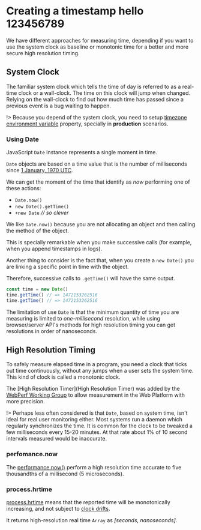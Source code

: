 # Creating a timestamp hello 123456789

We have different approaches for measuring time, depending if you want to use the system clock as baseline or monotonic time for a better and more secure high resolution timing.

## System Clock

The familiar system clock which tells the time of day is referred to as a real-time clock or a wall-clock. The time on this clock will jump when changed. Relying on the wall-clock to find out how much time has passed since a previous event is a bug waiting to happen.

!> Because you depend of the system clock, you need to setup [timezone environment variable](https://www.cyberciti.biz/faq/linux-unix-set-tz-environment-variable/) property, specially in **production** scenarios.

### Using Date

JavaScript `Date` instance represents a single moment in time.

`Date` objects are based on a time value that is the number of milliseconds since [1 January, 1970 UTC](https://en.wikipedia.org/wiki/Unix_time).

We can get the moment of the time that identify as *now* performing one of these actions:

- `Date.now()`
- `new Date().getTime()`
- `+new Date` *// so clever*

We like `Date.now()` because you are not allocating an object and then calling the method of the object.

This is specially remarkable when you make successive calls (for example, when you append timestamps in logs).

Another thing to consider is the fact that, when you create a `new Date()` you are linking a specific point in time with the object.

Therefore, successive calls to `.getTime()` will have the same output.

```js
const time = new Date()
time.getTime() // => 1472153262516
time.getTime() // => 1472153262516
```

The limitation of use `Date` is that the minimum quantity of time you are measuring is limited to *one-millisecond* resolution, while using browser/server API's methods for high resolution timing you can get resolutions in order of nanoseconds.

## High Resolution Timing

To safely measure elapsed time in a program, you need a clock that ticks out time continuously, without any jumps when a user sets the system time. This kind of clock is called a monotonic clock.

The [High Resolution Timer](High Resolution Timer) was added by the [WebPerf Working Group](http://www.w3.org/2010/webperf/) to allow measurement in the Web Platform with more precision.

!> Perhaps less often considered is that `Date`, based on system time, isn't ideal for real user monitoring either. Most systems run a daemon which regularly synchronizes the time. It is common for the clock to be tweaked a few milliseconds every 15-20 minutes. At that rate about 1% of 10 second intervals measured would be inaccurate.

### perfomance.now

The [performance.now()](https://developer.mozilla.org/en-US/docs/Web/API/Performance/now) perform a high resolution time accurate to five thousandths of a millisecond (5 microseconds).

### process.hrtime

[process.hrtime](https://nodejs.org/api/process.html#process_process_hrtime_time) means that the reported time will be monotonically increasing, and not subject to [clock drifts](https://en.wikipedia.org/wiki/Clock_drift).

It returns high-resolution real time `Array` as *[seconds, nanoseconds]*.
